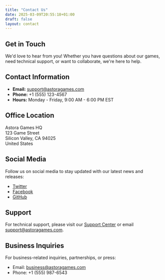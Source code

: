 ```yaml
---
title: "Contact Us"
date: 2025-03-09T20:55:18+01:00
draft: false
layout: contact
---
```


## Get in Touch

We'd love to hear from you! Whether you have questions about our games, need technical support, or want to collaborate, we're here to help.

## Contact Information

- **Email:** support@astoragames.com
- **Phone:** +1 (555) 123-4567
- **Hours:** Monday - Friday, 9:00 AM - 6:00 PM EST

## Office Location

Astora Games HQ  
123 Game Street  
Silicon Valley, CA 94025  
United States

## Social Media

Follow us on social media to stay updated with our latest news and releases:

- [Twitter](https://twitter.com/astoragames)
- [Facebook](https://facebook.com/astoragames)
- [GitHub](https://github.com/astoragames)

## Support

For technical support, please visit our [Support Center](/support) or email support@astoragames.com.

## Business Inquiries

For business-related inquiries, partnerships, or press:
- Email: business@astoragames.com
- Phone: +1 (555) 987-6543
